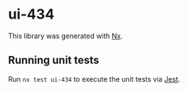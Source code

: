 # ui-434

This library was generated with [Nx](https://nx.dev).

## Running unit tests

Run `nx test ui-434` to execute the unit tests via [Jest](https://jestjs.io).
